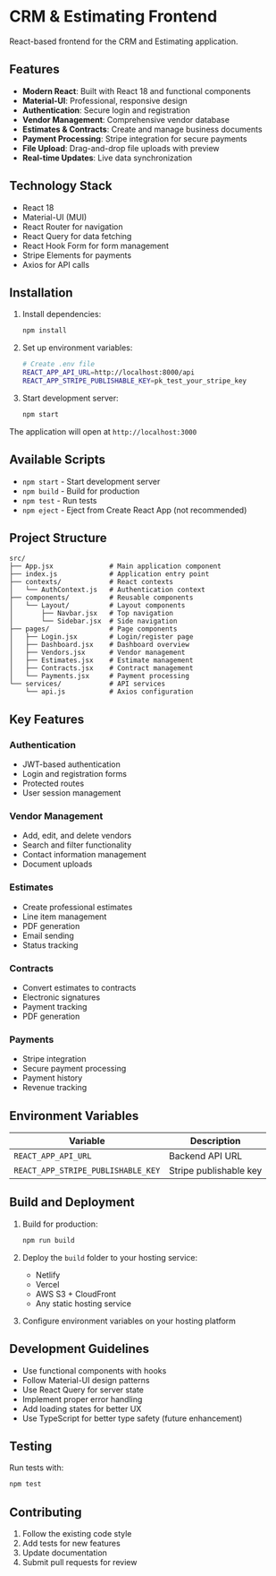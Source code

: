 # CRM & Estimating Frontend

React-based frontend for the CRM and Estimating application.

## Features

- **Modern React**: Built with React 18 and functional components
- **Material-UI**: Professional, responsive design
- **Authentication**: Secure login and registration
- **Vendor Management**: Comprehensive vendor database
- **Estimates & Contracts**: Create and manage business documents
- **Payment Processing**: Stripe integration for secure payments
- **File Upload**: Drag-and-drop file uploads with preview
- **Real-time Updates**: Live data synchronization

## Technology Stack

- React 18
- Material-UI (MUI)
- React Router for navigation
- React Query for data fetching
- React Hook Form for form management
- Stripe Elements for payments
- Axios for API calls

## Installation

1. Install dependencies:
   ```bash
   npm install
   ```

2. Set up environment variables:
   ```bash
   # Create .env file
   REACT_APP_API_URL=http://localhost:8000/api
   REACT_APP_STRIPE_PUBLISHABLE_KEY=pk_test_your_stripe_key
   ```

3. Start development server:
   ```bash
   npm start
   ```

The application will open at `http://localhost:3000`

## Available Scripts

- `npm start` - Start development server
- `npm build` - Build for production
- `npm test` - Run tests
- `npm eject` - Eject from Create React App (not recommended)

## Project Structure

```
src/
├── App.jsx              # Main application component
├── index.js             # Application entry point
├── contexts/            # React contexts
│   └── AuthContext.js   # Authentication context
├── components/          # Reusable components
│   └── Layout/          # Layout components
│       ├── Navbar.jsx   # Top navigation
│       └── Sidebar.jsx  # Side navigation
├── pages/               # Page components
│   ├── Login.jsx        # Login/register page
│   ├── Dashboard.jsx    # Dashboard overview
│   ├── Vendors.jsx      # Vendor management
│   ├── Estimates.jsx    # Estimate management
│   ├── Contracts.jsx    # Contract management
│   └── Payments.jsx     # Payment processing
└── services/            # API services
    └── api.js           # Axios configuration
```

## Key Features

### Authentication
- JWT-based authentication
- Login and registration forms
- Protected routes
- User session management

### Vendor Management
- Add, edit, and delete vendors
- Search and filter functionality
- Contact information management
- Document uploads

### Estimates
- Create professional estimates
- Line item management
- PDF generation
- Email sending
- Status tracking

### Contracts
- Convert estimates to contracts
- Electronic signatures
- Payment tracking
- PDF generation

### Payments
- Stripe integration
- Secure payment processing
- Payment history
- Revenue tracking

## Environment Variables

| Variable | Description |
|----------|-------------|
| `REACT_APP_API_URL` | Backend API URL |
| `REACT_APP_STRIPE_PUBLISHABLE_KEY` | Stripe publishable key |

## Build and Deployment

1. Build for production:
   ```bash
   npm run build
   ```

2. Deploy the `build` folder to your hosting service:
   - Netlify
   - Vercel
   - AWS S3 + CloudFront
   - Any static hosting service

3. Configure environment variables on your hosting platform

## Development Guidelines

- Use functional components with hooks
- Follow Material-UI design patterns
- Use React Query for server state
- Implement proper error handling
- Add loading states for better UX
- Use TypeScript for better type safety (future enhancement)

## Testing

Run tests with:
```bash
npm test
```

## Contributing

1. Follow the existing code style
2. Add tests for new features
3. Update documentation
4. Submit pull requests for review
